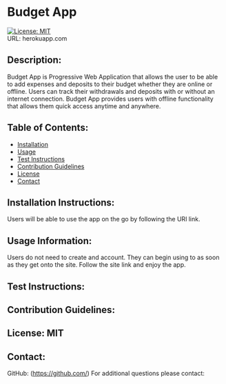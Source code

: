
# Budget App
[![License: MIT](https://img.shields.io/badge/License-MIT-yellow.svg)](https://opensource.org/licenses/MIT)  
URL: herokuapp.com
## Description:
Budget App is Progressive Web Application that allows the user to be able to add expenses and deposits to their budget whether they are online or offline. Users can track their withdrawals and deposits with or without an internet connection. Budget App provides users with offline functionality that allows them quick access anytime and anywhere.
## Table of Contents:
* [Installation](#installation-instructions) 
* [Usage](#usage-information)
* [Test Instructions](#test-instructions)
* [Contribution Guidelines](#contribution-guidelines)
* [License](#license)
* [Contact](#contact)
## Installation Instructions:
Users will be able to use the app on the go by following the URl link.
## Usage Information:
Users do not need to create and account. They can begin using to as soon as they get onto the site. Follow the site link and enjoy the app.
## Test Instructions:

## Contribution Guidelines:

## License: MIT
## Contact: 
GitHub: (https://github.com/)
For additional questions please contact: 